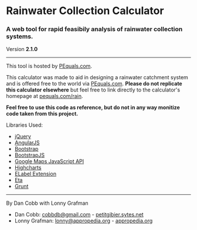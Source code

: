 # Rainwater Collection Calculator
### A web tool for rapid feasibily analysis of rainwater collection systems.  
Version **2.1.0**

---
This tool is hosted by [PEquals.com](http://www.pequals.com/rain).

This calculator was made to aid in designing a rainwater catchment system and is offered free to the world via [PEquals.com](http://www.pequals.com/rain). **Please do not replicate this calculator elsewhere** but feel free to link directly to the calculator's homepage at [pequals.com/rain](http://www.pequals.com/rain).

**Feel free to use this code as reference, but do not in any way monitize code taken from this project.**

Libraries Used:

* [jQuery](http://www.jquery.com)
* [AngularJS](http://angularjs.org/)
* [Bootstrap](http://twitter.github.io/bootstrap/)
* [BootstrapJS](http://twitter.github.io/bootstrap/javascript.html)
* [Google Maps JavaScript API](https://developers.google.com/maps/)
* [Highcharts](http://www.highcharts.com)
* [ELabel Extension](http://www.econym.org.uk/gmap/elabel.htm)
* [Eta](http://www.github.com/cobbdb/eta)
* [Grunt](http://gruntjs.com/)

---
By Dan Cobb with Lonny Grafman

* Dan Cobb: cobbdb@gmail.com - [petitgibier.sytes.net](http://petitgibier.sytes.net)
* Lonny Grafman: lonny@appropedia.org - [appropedia.org](http://www.appropedia.org)
